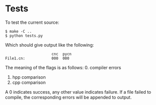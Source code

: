 # Tests

To test the current source:

```console
$ make -C ..
$ python tests.py
```

Which should give output like the following:

```
                     cnc  pycn
File1.cn:            000  000
```

The meaning of the flags is as follows:
0. compiler errors
1. hpp comparison
2. cpp comparison

A 0 indicates success, any other value indicates failure.
If a file failed to compile, the corresponding errors will be appended to
output.
